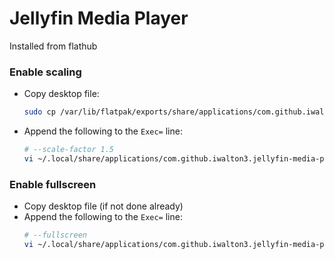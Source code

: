 # Jellyfin Media Player

Installed from flathub

### Enable scaling

- Copy desktop file:
  ```sh
  sudo cp /var/lib/flatpak/exports/share/applications/com.github.iwalton3.jellyfin-media-player.desktop ~/.local/share/applications/
  ```
- Append the following to the `Exec=` line:
  ```sh
  # --scale-factor 1.5
  vi ~/.local/share/applications/com.github.iwalton3.jellyfin-media-player.desktop
  ```

### Enable fullscreen

- Copy desktop file (if not done already)
- Append the following to the `Exec=` line:
  ```sh
  # --fullscreen
  vi ~/.local/share/applications/com.github.iwalton3.jellyfin-media-player.desktop
  ```
